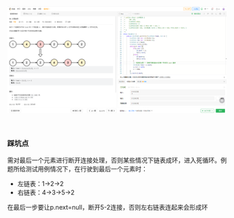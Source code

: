 
<p align="center">
    <a>
        <img src="https://raw.githubusercontent.com/bluspi/Leetcode-/main/img/%E5%B1%8F%E5%B9%95%E6%88%AA%E5%9B%BE%202022-06-22%20111102.png" width=""/>
    </a>
</p><br>

### 踩坑点
需对最后一个元素进行断开连接处理，否则某些情况下链表成环，进入死循环。例题所给测试用例情况下，在行驶到最后一个元素时：<br>
- 左链表：1->2->2<br>
- 右链表：4->3->5->2<br>

在最后一步要让p.next=null，断开5-2连接，否则左右链表连起来会形成环
